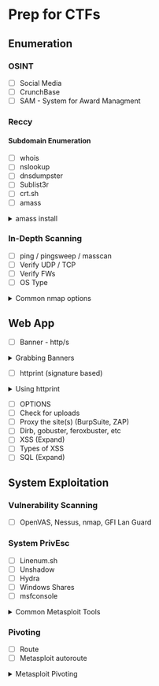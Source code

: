 # Prep for CTFs

## Enumeration
### OSINT
- [ ] Social Media
- [ ] CrunchBase
- [ ] SAM - System for Award Managment

### Reccy
#### Subdomain Enumeration
- [ ] whois
- [ ] nslookup
- [ ] dnsdumpster
- [ ] Sublist3r
- [ ] crt.sh
- [ ] amass
<details>
<summary> amass install  </summary>
	<pre>$ sudo apt install snapd </pre>
	<pre>$ service snapd start </pre>
	<pre>$ snap install amass </pre>
	<pre>$ snap run amass </pre>
</details>

### In-Depth Scanning
- [ ] ping / pingsweep / masscan
- [ ] Verify UDP / TCP
- [ ] Verify FWs
- [ ] OS Type
<details>
<summary>Common nmap options </summary>
	<words> Firewalls 
	<pre>$ nmap -Pn </pre>
	</words>
</details>

## Web App
- [ ] Banner - http/s
<details>
<summary> Grabbing Banners </summary>
	<pre>$ nc <target> <port> </pre>
	<pre>$ <verb> / /http/1.0 </pre>
	<br>
	<words>When dealing with https</words>
	<pre>$ openssl s_client -connect target.top-level domain:port </pre>
	<pre>$  <verb> / http/1.0 </pre>
</details>

- [ ] httprint (signature based)
<details>
<summary> Using httprint </summary>
	<pre>$ httprint -P0 -h <target hosts> -s <signature file> -> automatic fingerprinting </pre>
</details>

- [ ] OPTIONS
- [ ] Check for uploads
- [ ] Proxy the site(s)  (BurpSuite, ZAP)
- [ ] Dirb, gobuster, feroxbuster, etc
- [ ] XSS (Expand)
- [ ] Types of XSS
- [ ] SQL (Expand)

## System Exploitation
### Vulnerability Scanning
- [ ] OpenVAS, Nessus, nmap, GFI Lan Guard

### System PrivEsc
- [ ] Linenum.sh
- [ ] Unshadow
- [ ] Hydra
- [ ] Windows Shares
- [ ] msfconsole
<details>
<summary> Common Metasploit Tools </summary>
	<words> Background Sessions </words>
	<pre>$ background (while in meterpreter) </pre>
	<pre>$ sessions -i </pre>
	<pre>$ sessions -i # (session #) </pre>
	<words> Common Commands </words>
	<pre>$ sysinfo, ipconfig, route, getuid </pre>
	<words> Common Utilities </words>
	<pre>$ download x, upload x, use post/windows/gather/hashdump </pre>
	<words> Automated PrivEsc </words>
	<pre>$ getsystem </pre>
	<words> OR </words>
	<pre>$ bypassuac </pre>
</details>

### Pivoting
- [ ] Route
- [ ] Metasploit autoroute
<details>
<summary> Metasploit Pivoting </summary>
	<words> Background Sessions </words>
	<pre>$ run autoroute -s ip/subnet </pre>
	<pre>$ run autoroute -p (shows routes)</pre>
	<words> Port Forwarding </words>
	<pre>$ portfwd add -l 9999 -p 20 -r ip </pre>
</details>

